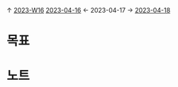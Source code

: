 
↑ [2023-W16](2023-W16.md)
[2023-04-16](2023-04-16.md) ← 2023-04-17 → [2023-04-18](2023-04-18.md)


# 목표



# 노트




